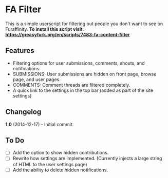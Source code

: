 FA Filter
=========

This is a simple userscript for filtering out people you don't want to see on Furaffinity.
<b>To install this script visit: https://greasyfork.org/en/scripts/7483-fa-content-filter</b>

## Features
- Filtering options for user submissions, comments, shouts, and notifications.
 - SUBMISSIONS: User submissions are hidden on front page, browse page, and user pages.
 - COMMENTS: Comment threads are filtered completely.
- A quick link to the settings in the top bar (added as part of the site settings)

## Changelog
<b>1.0</b> (2014-12-17) - Initial commit.

## To Do
- [ ] Add the option to show hidden contributions.
- [ ] Rewrite how settings are implemented. (Currently injects a large string of HTML to the user settings page)
- [ ] Add the ability to delete hidden notifications.
